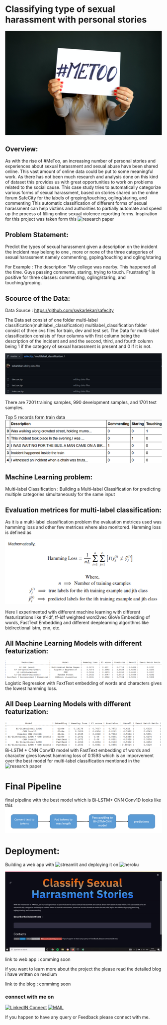 # Classifying type of sexual harassment with personal stories
![scource ](https://github.com/bhaveshnaidu999/sexual-harassment-classification-project/blob/main/images/meto.jpg)
## Overview:
As with the rise of #MeToo, an increasing number of personal stories and experiences about sexual harassment and sexual abuse have been shared online. This vast amount of online data could be put to some meaningful work. As there has not been much research and analysis done on this kind of dataset this provides us with great opportunities to work on problems related to the social cause. This case study tries to automatically categorize various forms of sexual harassment, based on stories shared on the online forum SafeCity for the labels of groping/touching, ogling/staring, and commenting  This automatic classification of different forms of sexual harassment can help victims and authorities to partially automate and speed up the process of filling online sexual violence reporting forms. Inspiration for this project was taken form this ![research paper](https://arxiv.org/pdf/1809.04739.pdft)

## Problem Statement:
Predict the types of sexual harassment given a description on the incident the incident may belong to one , more or none of the three categories of sexual harassment namely commenting, goping/touching and ogling/staring

For Example : The description "My college was nearby. This happened all the time. Guys passing comments, staring, trying to touch. Frustrating" is positive for three classes: commenting, ogling/staring, and touching/groping.

## Scource of the Data:
Data Source : https://github.com/swkarlekar/safecity

The Data set consist of one folder multi-label classification(multilabel_classification)
multilabel_classification folder consist of three cvs files for train, dev and test set.
The Data for multi-label classification consists of four columns with first column being the description 
of the incident and and the second, third, and fourth column being 1 if the category of sexual harassment
is present and 0 if it is not.

![scource ](https://github.com/bhaveshnaidu999/sexual-harassment-classification-project/blob/main/images/multi-label%20folder.png)

There are 7201 training samples, 990 development samples, and 1701 test samples.

Top 5 records form train data
![scource ](https://github.com/bhaveshnaidu999/sexual-harassment-classification-project/blob/main/images/head.png)

## Machine Learning problem:
Multi-label Classification : Building a Multi-label Classification for predicting multiple categories simultaneously for the same input

## Evaluation metrices for multi-label classification:
As it is a multi-label classification problem the evaluation metrices used was hammimg loss and other few metrices where also monitored.
Hamming loss is defined as 

![scource ](https://github.com/bhaveshnaidu999/sexual-harassment-classification-project/blob/main/images/hamming%20loss.png)

Here I experimented with different machine learning  with different featurizations like tf-idf, tf-idf weighted word2vec GloVe Embedding of words, FastText Embedding and different deeplearning algorithms like bidirectional lstm, cnn, etc. 

## All Machine Learning Models with different featurization:
![scorce](https://github.com/bhaveshnaidu999/sexual-harassment-classification-project/blob/main/images/ML%20model.png)
Logistic Regression with FaxtText embedding of words and characters gives the lowest hamming loss.

## All Deep Learning Models with different featurization:
![scorce](https://github.com/bhaveshnaidu999/sexual-harassment-classification-project/blob/main/images/DL%20models.png)
Bi-LSTM + CNN Conv1D model with FastText embedding of words and character gives lowest hamming loss of 0.1593 which is an imporvement over the best model for multi-label classification mentioned in the ![research paper](https://arxiv.org/pdf/1809.04739.pdft)

# Final Pipeline
final pipeline with the best model which is Bi-LSTM+ CNN Conv1D looks like this
![](https://github.com/bhaveshnaidu999/sexual-harassment-classification-project/blob/main/images/pipeline.png)

# Deployment:
Building a web app with ![streamlit](https://streamlit.io/) and deploying it on ![heroku](https://dashboard.heroku.com/login)

![](https://github.com/bhaveshnaidu999/sexual-harassment-classification-project/blob/main/images/deploy.gif)

link to web app : comming soon

if you want to learn more about the project the please read the detailed blog i have written on medium 

link to the blog : commimg soon

### connect with me on
[![LinkedIN Connect](https://img.shields.io/badge/Linkedin-connect-blue)](https://www.linkedin.com/in/bhavesh-naidu-23bb52199?lipi=urn%3Ali%3Apage%3Ad_flagship3_profile_view_base_contact_details%3B4EZqZ2Q%2FQd2QiO%2BZEhU68A%3D%3D)
[![MAIL](https://img.shields.io/badge/-bhaveshnaidu999@gmail.com-c14438?style=flat-square&logo=Gmail&logoColor=white&link=mailto:bhaveshnaidu999@gmail.com)](mailto:bhaveshnaidu999@gmail.com)

If you happen to have any query or Feedback please connect with me.

